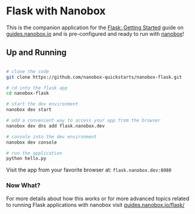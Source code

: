 # Flask with Nanobox
This is the companion application for the [Flask: Getting Started](https://guides.nanobox.io/flask/) guide on [guides.nanobox.io](https://guides.nanobox.io) and is pre-configured and ready to run with [nanobox](https://desktop.nanobox.io/)!

## Up and Running

``` bash

# clone the code
git clone https://github.com/nanobox-quickstarts/nanobox-flask.git

# cd into the flask app
cd nanobox-flask

# start the dev environment
nanobox dev start

# add a convenient way to access your app from the browser
nanobox dev dns add flask.nanobox.dev

# console into the dev environment
nanobox dev console

# run the application
python hello.py
```

Visit the app from your favorite browser at: `flask.nanobox.dev:8080`

### Now What?
For more details about how this works or for more advanced topics related to running Flask applications with nanobox visit [guides.nanobox.io/flask/](https://guides.nanobox.io/flask/)
